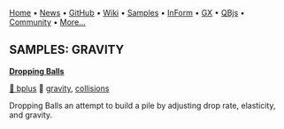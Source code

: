 [Home](https://qb64.com) • [News](../news.md) • [GitHub](https://github.com/QB64Official/qb64) • [Wiki](wiki.md) • [Samples](../samples.md) • [InForm](../inform.md) • [GX](../gx.md) • [QBjs](../qbjs.md) • [Community](../community.md) • [More...](../more.md)

## SAMPLES: GRAVITY

**[Dropping Balls](dropping-balls/index.md)**

[🐝 bplus](bplus.md) 🔗 [gravity](gravity.md), [collisions](collisions.md)

Dropping Balls an attempt to build a pile by adjusting drop rate, elasticity, and gravity.
